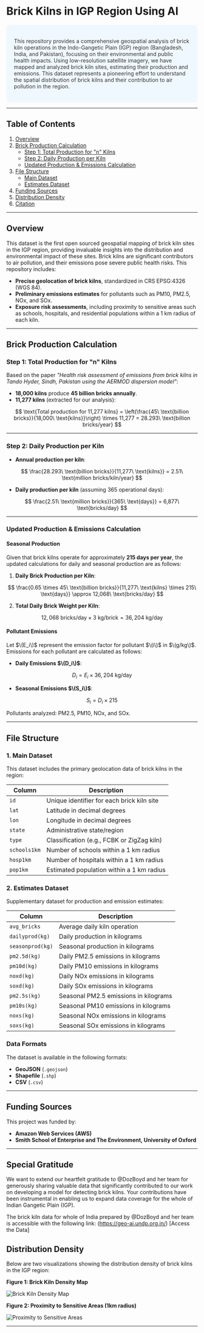 # Brick Kilns in IGP Region Using AI

<div style="background-color: #f0f8ff; color: #333; padding: 20px; border-radius: 10px;">

This repository provides a comprehensive geospatial analysis of brick kiln operations in the Indo-Gangetic Plain (IGP) region (Bangladesh, India, and Pakistan), focusing on their environmental and public health impacts. Using low-resolution satellite imagery, we have mapped and analyzed brick kiln sites, estimating their production and emissions. This dataset represents a pioneering effort to understand the spatial distribution of brick kilns and their contribution to air pollution in the region.

</div>

---

## **Table of Contents**

1. [Overview](#overview)  
2. [Brick Production Calculation](#brick-production-calculation)  
   - [Step 1: Total Production for "n" Kilns](#step-1-total-production-for-n-kilns)  
   - [Step 2: Daily Production per Kiln](#step-2-daily-production-per-kiln)  
   - [Updated Production & Emissions Calculation](#updated-production--emissions-calculation)  
3. [File Structure](#file-structure)  
   - [Main Dataset](#1-main-dataset)  
   - [Estimates Dataset](#2-estimates-dataset)  
4. [Funding Sources](#funding-sources)  
5. [Distribution Density](#distribution-density)  
6. [Citation](#citation)

---

## **Overview**

This dataset is the first open sourced geospatial mapping of brick kiln sites in the IGP region, providing invaluable insights into the distribution and environmental impact of these sites. Brick kilns are significant contributors to air pollution, and their emissions pose severe public health risks. This repository includes:

- **Precise geolocation of brick kilns**, standardized in CRS EPSG:4326 (WGS 84).
- **Preliminary emissions estimates** for pollutants such as PM10, PM2.5, NOx, and SOx.
- **Exposure risk assessments**, including proximity to sensitive areas such as schools, hospitals, and residential populations within a 1 km radius of each kiln.

---

## **Brick Production Calculation**

### **Step 1: Total Production for "n" Kilns**

Based on the paper _"Health risk assessment of emissions from brick kilns in Tando Hyder, Sindh, Pakistan using the AERMOD dispersion model"_:

- **18,000 kilns** produce **45 billion bricks annually**.
- **11,277 kilns** (extracted for our analysis):

$$
\text{Total production for 11,277 kilns} = \left(\frac{45\ \text{billion bricks}}{18,000\ \text{kilns}}\right) \times 11,277 = 28.293\ \text{billion bricks/year}
$$

---

### **Step 2: Daily Production per Kiln**

- **Annual production per kiln**:
  
$$
\frac{28.293\ \text{billion bricks}}{11,277\ \text{kilns}} = 2.51\ \text{million bricks/kiln/year}
$$

- **Daily production per kiln** (assuming 365 operational days):

$$
\frac{2.51\ \text{million bricks}}{365\ \text{days}} = 6,877\ \text{bricks/day}
$$

---

### **Updated Production & Emissions Calculation**

#### Seasonal Production

Given that brick kilns operate for approximately **215 days per year**, the updated calculations for daily and seasonal production are as follows:

1. **Daily Brick Production per Kiln**:

$$
\frac{0.65 \times 45\ \text{billion bricks}}{11,277\ \text{kilns} \times 215\ \text{days}} \approx 12,068\ \text{bricks/day}
$$

2. **Total Daily Brick Weight per Kiln**:

$$
12,068\ \text{bricks/day} \times 3\ \text{kg/brick} = 36,204\ \text{kg/day}
$$

#### Pollutant Emissions

Let $\(E_i\)$ represent the emission factor for pollutant $\(i\)$ in $\(g/kg\)$. Emissions for each pollutant are calculated as follows:

- **Daily Emissions $\(D_i\)$**: 

$$
D_i = E_i \times 36,204\ \text{kg/day}
$$

- **Seasonal Emissions $\(S_i\)$**:

$$
S_i = D_i \times 215
$$

Pollutants analyzed: PM2.5, PM10, NOx, and SOx.

---

## **File Structure**

### **1. Main Dataset**

This dataset includes the primary geolocation data of brick kilns in the region:

| **Column**       | **Description**                                          |
|------------------|----------------------------------------------------------|
| `id`             | Unique identifier for each brick kiln site               |
| `lat`            | Latitude in decimal degrees                              |
| `lon`            | Longitude in decimal degrees                             |
| `state`          | Administrative state/region                              |
| `type`           | Classification (e.g., FCBK or ZigZag kiln)              |
| `schools1km`     | Number of schools within a 1 km radius                   |
| `hosp1km`        | Number of hospitals within a 1 km radius                 |
| `pop1km`         | Estimated population within a 1 km radius                |

### **2. Estimates Dataset**

Supplementary dataset for production and emission estimates:

| **Column**        | **Description**                                          |
|-------------------|----------------------------------------------------------|
| `avg_bricks`      | Average daily kiln operation                             |
| `dailyprod(kg)`   | Daily production in kilograms                            |
| `seasonprod(kg)`  | Seasonal production in kilograms                         |
| `pm2.5d(kg)`      | Daily PM2.5 emissions in kilograms                       |
| `pm10d(kg)`       | Daily PM10 emissions in kilograms                        |
| `noxd(kg)`        | Daily NOx emissions in kilograms                         |
| `soxd(kg)`        | Daily SOx emissions in kilograms                         |
| `pm2.5s(kg)`      | Seasonal PM2.5 emissions in kilograms                    |
| `pm10s(kg)`       | Seasonal PM10 emissions in kilograms                     |
| `noxs(kg)`        | Seasonal NOx emissions in kilograms                      |
| `soxs(kg)`        | Seasonal SOx emissions in kilograms                      |

### **Data Formats**

The dataset is available in the following formats:

- **GeoJSON** (`.geojson`)
- **Shapefile** (`.shp`)
- **CSV** (`.csv`)

---

## **Funding Sources**

This project was funded by:

- **Amazon Web Services (AWS)**  
- **Smith School of Enterprise and The Environment, University of Oxford**

---
## **Special Gratitude**

We want to extend our heartfelt gratitude to @DozBoyd and her team for generously sharing valuable data that significantly contributed to our work on developing a model for detecting brick kilns. Your contributions have been instrumental in enabling us to expand data coverage for the whole of Indian Gangetic Plain (IGP). 

The brick kiln data for whole of India prepared by @DozBoyd and her team is accessible with the following link: (https://geo-ai.undp.org.in/) [Access the Data] 


## **Distribution Density**

Below are two visualizations showing the distribution density of brick kilns in the IGP region:

**Figure 1: Brick Kiln Density Map**

![Brick Kiln Density Map](all.png)

**Figure 2: Proximity to Sensitive Areas (1km radius)**

![Proximity to Sensitive Areas](proximity_final.png)

---

